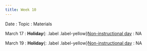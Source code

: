 ```yaml
---
title: Week 10
---
```


Date
: Topic
  : Materials

March 17
: **Holiday**{: .label .label-yellow}[Non-instructional day](#)
  : NA

March 19
: **Holiday**{: .label .label-yellow}[Non-instructional day](#)
  : NA
